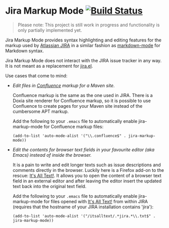 Jira Markup Mode [![Build Status](https://secure.travis-ci.org/mnuessler/cakupan-maven-plugin.png)](http://travis-ci.org/mnuessler/cakupan-maven-plugin)
================

> Please note: This project is still work in progress and
> functionality is only partially implemented yet.

Jira Markup Mode provides syntax highlighting and editing features for
the markup used by [Atlassian JIRA][jira] in a similar fashion as
[markdown-mode][mdmode] for Markdown syntax.

Jira Markup Mode does not interact with the JIRA issue tracker in any
way.  It is not meant as a replacement for [jira.el][jirael].

Use cases that come to mind:

* *Edit files in [Confluence][confl] markup for a Maven site.*

  Confluence markup is the same as the one used in JIRA.  There is a
  Doxia site renderer for Confluence markup, so it is possible to use
  Confluence to create pages for your Maven site instead of the
  cumbersome APT markup.

  Add the following to your `.emacs` file to automatically enable
  jira-markup-mode for Confluence markup files:

  `(add-to-list 'auto-mode-alist '("\\.confluence$"
  . jira-markup-mode))`

* *Edit the contents for browser text fields in your favourite editor
  (aka Emacs) instead of inside the browser.*

  It is a pain to write and edit longer texts such as issue
  descriptions and comments directly in the browser.  Luckily here is
  a Firefox add-on to the rescue: [It's All Text!][atxt].  It allows
  you to open the content of a browser text field in an external
  editor and after leaving the editor insert the updated text back
  into the original text field.

  Add the following to your `.emacs` file to automatically enable
  jira-markup-mode for files opened with [It's All Text!][atxt] from
  within JIRA (requires that the hostname of your JIRA installation
  contains 'jira'):

  `(add-to-list 'auto-mode-alist '("/itsalltext/.*jira.*\\.txt$"
  . jira-markup-mode))`


[jira]: http://www.atlassian.com/software/jira/overview/
[mdmode]: http://jblevins.org/projects/markdown-mode/
[jirael]: http://emacswiki.org/emacs/jira.el
[confl]: http://www.atlassian.com/software/confluence/overview/
[atxt]: https://addons.mozilla.org/en-US/firefox/addon/its-all-text/
